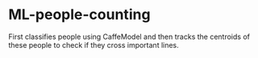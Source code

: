 # ML-people-counting
First classifies people using CaffeModel and then tracks the centroids of these people to check if they cross important lines.

